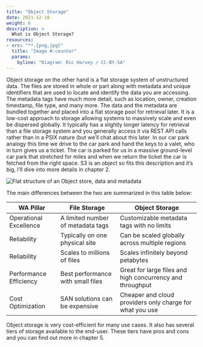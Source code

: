 ```yaml
---
title: "Object Storage"
date: 2021-12-18
weight: 6
description: >
  What is Object Storage? 
resources:
- src: "**.{png,jpg}"
  title: "Image #:counter"
  params:
    byline: "Diagram: Ric Harvey / CC-BY-SA"
---
```

Object storage on the other hand is a flat storage system of unstructured data. The files are stored in whole or part along with metadata and unique identifiers that are used to locate and identify the data you are accessing. The metadata tags have much more detail, such as location, owner, creation timestamp, file type, and many more. The data and the metadata are bundled together and placed into a flat storage pool for retrieval later. It is a low-cost approach to storage allowing systems to massively scale and even be dispersed globally. It typically has a slightly longer latency for retrieval than a file storage system and you generally access it via REST API calls rather than in a PSIX nature (but we’ll chat about this later. 
In our car park analogy this time we drive to the car park and hand the keys to a valet, who in turn gives us a ticket. The car is parked for us in a massive ground-level car park that stretched for miles and when we return the ticket the car is fetched from the right space.
S3 is an object so fits this description and it’s big, I’ll dive into more details in chapter 2.

![Flat structure of an Object store, data and metadata](../object-storage.png "Fig 2. Flat structure of an object store data and metadata")

The main differences between the two are summarized in this table below:

| WA Pillar            | File Storage                      | Object Storage |
|----------------------|-----------------------------------|----------------|
Operational Excellence | A limited number of metadata tags | Customizable metadata tags with no limits |
Reliability            | Typically on one physical site    | Can be scaled globally across multiple regions |
Reliability            | Scales to millions of files       | Scales infinitely beyond petabytes |
Performance Efficiency | Best performance with small files | Great for large files and high concurrency and throughput |
Cost Optimization      | SAN solutions can be expensive    | Cheaper and cloud providers only charge for what you use |


Object storage is very cost-efficient for many use cases. It also has several tiers of storage available to the end-user. These tiers have pros and cons and you can find out more in chapter 5.
